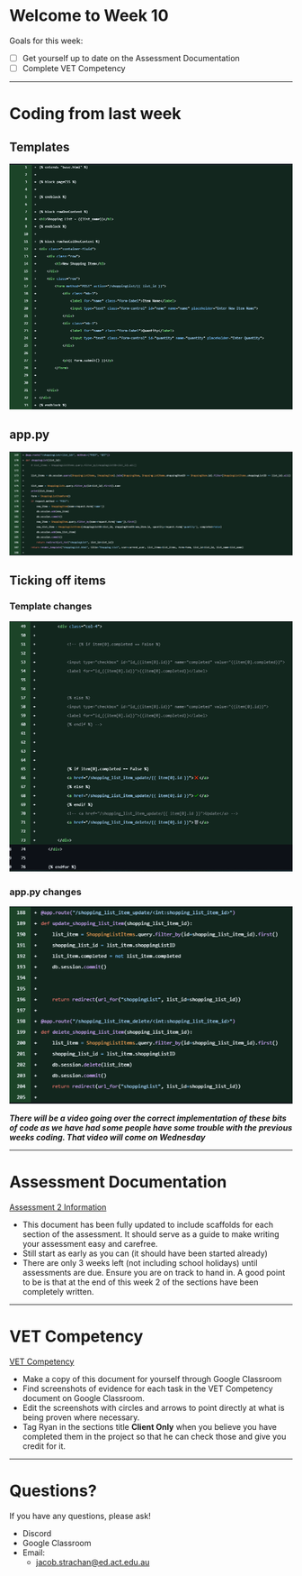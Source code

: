 # Welcome to Week 10

Goals for this week:
- [ ] Get yourself up to date on the Assessment Documentation
- [ ] Complete VET Competency

---

# Coding from last week

## Templates

![SLweek10ex1](/WebDev/_shared/Projects/ANH/images/SLweek10ex1.png)

## app.py

![SLweek10ex2](/WebDev/_shared/Projects/ANH/images/SLweek10ex2.png)


## Ticking off items

### Template changes

![SLweek10ex3](/WebDev/_shared/Projects/ANH/images/SLweek10ex3.png)

### app.py changes

![SLweek10ex4](/WebDev/_shared/Projects/ANH/images/SLweek10ex4.png)


***There will be a video going over the correct implementation of these bits of code as we have had some people have some trouble with the previous weeks coding. That video will come on Wednesday***

---
# Assessment Documentation

[Assessment 2 Information](/WebDev/2-Digital-Applications/2024S2/assessment2-2024S2.md)
- This document has been fully updated to include scaffolds for each section of the assessment. It should serve as a guide to make writing your assessment easy and carefree.
- Still start as early as you can (it should have been started already)
- There are only 3 weeks left (not including school holidays) until assessments are due. Ensure you are on track to hand in. A good point to be is that at the end of this week 2 of the sections have been completely written.

---

# VET Competency

[VET Competency](https://classroom.google.com/c/NjkwOTc0MjQ2OTU4/a/NzA1MzI1MzkyNzAx/details)
- Make a copy of this document for yourself through Google Classroom
- Find screenshots of evidence for each task in the VET Competency document on Google Classroom.
- Edit the screenshots with circles and arrows to point directly at what is being proven where necessary.
- Tag Ryan in the sections title **Client Only** when you believe you have completed them in the project so that he can check those and give you credit for it.

---

# Questions?

If you have any questions, please ask!
- Discord
- Google Classroom
- Email: 
	- jacob.strachan@ed.act.edu.au